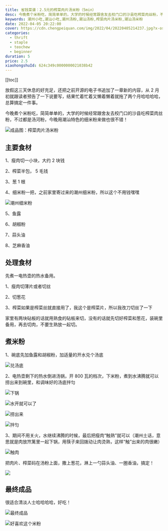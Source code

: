 ```yaml
---
title: 省钱菜谱：2.5元的榨菜肉片汤米粉（5min）
desc: 今晚煮个米粉吃，简简单单的，大学的时候经常跟舍友去校门口的沙县吃榨菜肉丝粉，不过都是汤河粉，今晚用潮汕特色的细米粉来做也很不错！
keywords: 潮州小吃,潮汕小吃,潮州汤粉,潮汕汤粉,榨菜肉片汤米粉,潮汕汤米粉
date: 2022-04-05 20:22:00
cover: https://cdn.chengpeiquan.com/img/2022/04/20220405214237.jpg?x-oss-process=image/interlace,1
categories:
  - thrift
  - staple
  - teochew
  - beginner
duration: 5
price: 2.5
xiaohongshuId: 624c349c0000000021038b42
---
```


[[toc]]

放假这三天休息的好充足，还把之前开源的电子书追加了一章新的内容，从 2 月初就跟读者预告了一下说要写，结果忙着忙着又懒着懒着就拖了两个月哈哈哈哈，总算搞定一件事。

今晚煮个米粉吃，简简单单的，大学的时候经常跟舍友去校门口的沙县吃榨菜肉丝粉，不过都是汤河粉，今晚用潮汕特色的细米粉来做也很不错！

![成品图：榨菜肉片汤米粉](https://cdn.chengpeiquan.com/img/2022/04/20220405214257.jpg?x-oss-process=image/interlace,1)

## 主要食材

1、瘦肉切一小块，大约 2 块钱

2、榨菜半包， 5 毛钱

3、葱 1 根

4、细米粉一把，之前家里寄过来的潮州细米粉，所以这个不用钱嘿嘿

![潮州细米粉](https://cdn.chengpeiquan.com/img/2022/04/20220405214250.jpg?x-oss-process=image/interlace,1)

5、鱼露

6、胡椒粉

7、蒜头油

8、芝麻香油

## 处理食材

先煮一电热壶的热水备用。

1、瘦肉切薄片或者切丝

2、切葱花

3、榨菜如果是榨菜丝就直接用了，我这个是榨菜片，所以我改刀切丝了一下

家里有两块砧板的话就用熟食的砧板来切，没有的话就先切好榨菜和葱花，装碗里备用，再去切肉，不要生熟放一起切。

## 煮米粉

1、碗底先加鱼露和胡椒粉，加适量的开水兑个汤底

![兑汤底](https://cdn.chengpeiquan.com/img/2022/04/20220405214249.jpg?x-oss-process=image/interlace,1)

2、电热壶剩下的热水倒进汤锅，开 800 瓦的档次，下米粉，煮到水沸腾就可以捞出来到碗里，和调味好的汤底拌匀

![下锅](https://cdn.chengpeiquan.com/img/2022/04/20220405214251.jpg?x-oss-process=image/interlace,1)

![水开就可以了](https://cdn.chengpeiquan.com/img/2022/04/20220405214252.jpg?x-oss-process=image/interlace,1)

![捞出来](https://cdn.chengpeiquan.com/img/2022/04/20220405214253.jpg?x-oss-process=image/interlace,1)

![拌匀](https://cdn.chengpeiquan.com/img/2022/04/20220405214254.jpg?x-oss-process=image/interlace,1)

3、期间不用关火，水继续沸腾的时候，最后把瘦肉“触熟”就可以（潮州土话，意思就是肉放笊篱里一起下锅，用筷子来回拨动让肉烫熟，这样“触”出来的肉很嫩）

![触肉](https://cdn.chengpeiquan.com/img/2022/04/20220405214255.jpg?x-oss-process=image/interlace,1)

把肉片、榨菜码在汤粉上面，撒上葱花，淋上一勺蒜头油、一圈香油，搞定！

![](https://cdn.chengpeiquan.com/img/2022/04/20220405214256.jpg?x-oss-process=image/interlace,1)

## 最终成品

很适合清淡人士哈哈哈哈，好吃！

![最终成品](https://cdn.chengpeiquan.com/img/2022/04/20220405214258.jpg?x-oss-process=image/interlace,1)

![好喜欢这个米粉](https://cdn.chengpeiquan.com/img/2022/04/20220405214259.jpg?x-oss-process=image/interlace,1)
